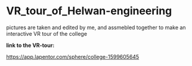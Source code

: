 # VR_tour_of_Helwan-engineering
pictures are taken and edited by me, and assmebled together to make an interactive VR tour of the college


**link to the VR-tour:**

https://app.lapentor.com/sphere/college-1599605645

